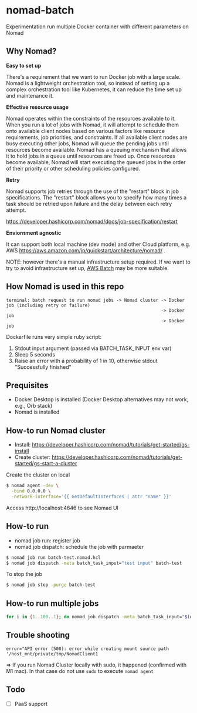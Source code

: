 # nomad-batch

Experimentation run multiple Docker container with different parameters on Nomad

## Why Nomad?

**Easy to set up**

There's a requirement that we want to run Docker job with a large scale. Nomad is a lightweight orchestration tool, so instead of setting up a complex orchestration tool like Kubernetes, it can reduce the time set up and maintenance it.

**Effective resource usage**

Nomad operates within the constraints of the resources available to it. When you run a lot of jobs with Nomad, it will attempt to schedule them onto available client nodes based on various factors like resource requirements, job priorities, and constraints.
If all available client nodes are busy executing other jobs, Nomad will queue the pending jobs until resources become available. Nomad has a queuing mechanism that allows it to hold jobs in a queue until resources are freed up. Once resources become available, Nomad will start executing the queued jobs in the order of their priority or other scheduling policies configured.

**Retry**

Nomad supports job retries through the use of the "restart" block in job specifications. The "restart" block allows you to specify how many times a task should be retried upon failure and the delay between each retry attempt.

https://developer.hashicorp.com/nomad/docs/job-specification/restart

**Enviornment agnostic**

It can support both local machine (dev mode) and other Cloud platform, e.g. AWS https://aws.amazon.com/jp/quickstart/architecture/nomad/
.

NOTE: however there's a manual infrastructure setup required. If we want to try to avoid infrastructure set up, [AWS Batch](https://aws.amazon.com/batch/) may be more suitable.

## How Nomad is used in this repo

```
terminal: batch request to run nomad jobs -> Nomad cluster -> Docker job (including retry on failure)
                                                           -> Docker job
                                                           -> Docker job
```

Dockerfile runs very simple ruby script:

1. Stdout input argument (passed via BATCH_TASK_INPUT env var)
2. Sleep 5 seconds
3. Raise an error with a probability of 1 in 10, otherwise stdout "Successfully finished"

## Prequisites

- Docker Desktop is installed (Docker Desktop alternatives may not work, e.g., Orb stack)
- Nomad is installed

## How-to run Nomad cluster

- Install: https://developer.hashicorp.com/nomad/tutorials/get-started/gs-install
- Create cluster: https://developer.hashicorp.com/nomad/tutorials/get-started/gs-start-a-cluster

Create the cluster on local

```zsh
$ nomad agent -dev \
  -bind 0.0.0.0 \
  -network-interface='{{ GetDefaultInterfaces | attr "name" }}'
```

Access http://localhost:4646 to see Nomad UI

## How-to run

- nomad job run: register job
- nomad job dispatch: schedule the job with parmaeter

```zsh
$ nomad job run batch-test.nomad.hcl
$ nomad job dispatch -meta batch_task_input="test input" batch-test
```

To stop the job

```zsh
$ nomad job stop -purge batch-test
```

## How-to run multiple jobs

```zsh
for i in {1..100..1}; do nomad job dispatch -meta batch_task_input="$(openssl rand -base64 12)" batch-test &; done
```

## Trouble shooting

`error="API error (500): error while creating mount source path '/host_mnt/private/tmp/NomadClient1`

=> If you run Nomad Cluster locally with sudo, it happened (confirmed with M1 mac). In that case do not use `sudo` to execute `nomad agent`

## Todo

- [ ] PaaS support

